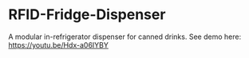 # RFID-Fridge-Dispenser

A modular in-refrigerator dispenser for canned drinks. See demo here: https://youtu.be/Hdx-a06IYBY